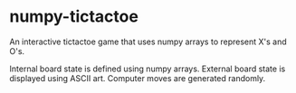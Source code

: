 # numpy-tictactoe
An interactive tictactoe game that uses numpy arrays to represent X's and O's.

Internal board state is defined using numpy arrays.
External board state is displayed using ASCII art.
Computer moves are generated randomly.
